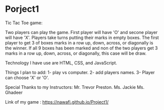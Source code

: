 # Porject1 

Tic Tac Toe game: 

Two players can play the game. First player will have 'O' and secone player will have 'X'.
Players take turns putting their marks in empty boxes. The first player to get 3 of boxes marks in a row up, down, across, or diagonally is the winner. If all 9 boxes has been marked and non of the two players get 3 marks in a row up, down, across, or diagonally, this case will be draw. 


Technology I have use are HTML, CSS, and JavaScript.

Things I plan to add:
1- play vs computer.
2- add players names.
3- Player can choose 'X' or 'O'. 

Special Thanks to my  Instructors:
Mr. Trevor Preston.
Ms. Jackie
Ms. Ghadeer







Link of my game :
https://nawafi.github.io/Project1/


